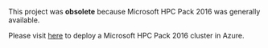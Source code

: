 This project was **obsolete** because Microsoft HPC Pack 2016 was generally available.

Please visit [here](https://github.com/MsHpcPack/HPCPack2016) to deploy a Microsoft HPC Pack 2016 cluster in Azure.
